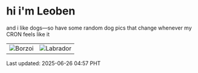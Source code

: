 # hi i'm Leoben

and i like dogs—so have some random dog pics that change whenever my CRON feels like it

|  |  |
|--------|----------|
| ![Borzoi](https://random-dog-vercel.vercel.app/api/random-borzoi?v=1750885067) | ![Labrador](https://random-dog-vercel.vercel.app/api/random-labrador?v=1750885067) |

Last updated: 2025-06-26 04:57 PHT
